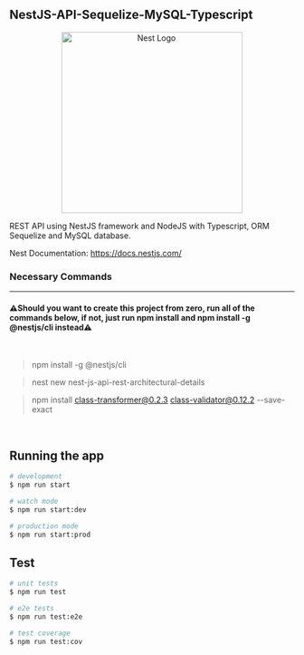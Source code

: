 ## NestJS-API-Sequelize-MySQL-Typescript

<p align="center">
  <a href="http://nestjs.com/" target="blank"><img src="https://nestjs.com/img/logo_text.svg" width="320" alt="Nest Logo" /></a>
</p>

REST API using NestJS framework and NodeJS with Typescript, ORM Sequelize and MySQL database.

Nest Documentation: https://docs.nestjs.com/

### Necessary Commands 
---

#### ⚠️Should you want to create this project from zero, run all of the commands below, if not, just run **npm install** and **npm install -g @nestjs/cli** instead⚠️

<br>

> npm install -g @nestjs/cli

> nest new nest-js-api-rest-architectural-details

> npm install class-transformer@0.2.3 class-validator@0.12.2 --save-exact




<br>

## Running the app

```bash
# development
$ npm run start

# watch mode
$ npm run start:dev

# production mode
$ npm run start:prod
```

## Test

```bash
# unit tests
$ npm run test

# e2e tests
$ npm run test:e2e

# test coverage
$ npm run test:cov